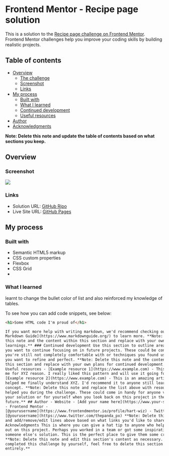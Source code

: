 # Frontend Mentor - Recipe page solution

This is a solution to the [Recipe page challenge on Frontend Mentor](https://www.frontendmentor.io/challenges/recipe-page-KiTsR8QQKm). Frontend Mentor challenges help you improve your coding skills by building realistic projects.

## Table of contents

- [Overview](#overview)
  - [The challenge](#the-challenge)
  - [Screenshot](#screenshot)
  - [Links](#links)
- [My process](#my-process)
  - [Built with](#built-with)
  - [What I learned](#what-i-learned)
  - [Continued development](#continued-development)
  - [Useful resources](#useful-resources)
- [Author](#author)
- [Acknowledgments](#acknowledgments)

**Note: Delete this note and update the table of contents based on what sections you keep.**

## Overview

### Screenshot

![](recipe-page\design\desktop-preview.jpg)

### Links

- Solution URL: [GitHub Ripo](https://github.com/Hart-wiz/recipe-page)
- Live Site URL: [GitHub Pages](https://hart-wiz.github.io/recipe-page/)

## My process

### Built with

- Semantic HTML5 markup
- CSS custom properties
- Flexbox
- CSS Grid
-

### What I learned

learnt to change the bullet color of list and also reinforced my knowledge of tables.

To see how you can add code snippets, see below:

```html
<h1>Some HTML code I'm proud of</h1>

If you want more help with writing markdown, we'd recommend checking out [The
Markdown Guide](https://www.markdownguide.org/) to learn more. **Note: Delete
this note and the content within this section and replace with your own
learnings.** ### Continued development Use this section to outline areas that
you want to continue focusing on in future projects. These could be concepts
you're still not completely comfortable with or techniques you found useful that
you want to refine and perfect. **Note: Delete this note and the content within
this section and replace with your own plans for continued development.** ###
Useful resources - [Example resource 1](https://www.example.com) - This helped
me for XYZ reason. I really liked this pattern and will use it going forward. -
[Example resource 2](https://www.example.com) - This is an amazing article which
helped me finally understand XYZ. I'd recommend it to anyone still learning this
concept. **Note: Delete this note and replace the list above with resources that
helped you during the challenge. These could come in handy for anyone viewing
your solution or for yourself when you look back on this project in the
future.** ## Author - Website - [Add your name here](https://www.your-site.com)
- Frontend Mentor -
[@yourusername](https://www.frontendmentor.io/profile/hart-wiz) - Twitter -
[@yourusername](https://www.twitter.com/thepanda_px) **Note: Delete this note
and add/remove/edit lines above based on what links you'd like to share.** ##
Acknowledgments This is where you can give a hat tip to anyone who helped you
out on this project. Perhaps you worked in a team or got some inspiration from
someone else's solution. This is the perfect place to give them some credit.
**Note: Delete this note and edit this section's content as necessary. If you
completed this challenge by yourself, feel free to delete this section
entirely.**
```
